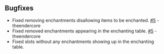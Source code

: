 ## Bugfixes
- Fixed removing enchantments disallowing items to be enchanted. [#5](https://github.com/GreenhouseModding/enchantment-disable-tag/pull/5) - theendercore
- Fixed removed enchantments appearing in the enchanting table. [#5](https://github.com/GreenhouseModding/enchantment-disable-tag/pull/5) - theendercore
- Fixed slots without any enchantments showing up in the enchanting table.